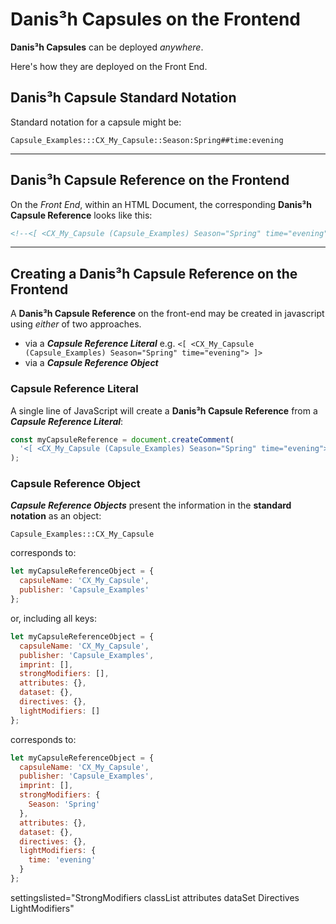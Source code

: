 # Danis³h Capsules on the Frontend
**Danis³h Capsules** can be deployed *anywhere*.

Here's how they are deployed on the Front End.

## Danis³h Capsule Standard Notation
Standard notation for a capsule might be:

    Capsule_Examples:::CX_My_Capsule::Season:Spring##time:evening
    
_____

## Danis³h Capsule Reference on the Frontend
On the *Front End*, within an HTML Document, the corresponding **Danis³h Capsule Reference** looks like this:

```html
<!--<[ <CX_My_Capsule (Capsule_Examples) Season="Spring" time="evening"> ]>-->
```
______

## Creating a Danis³h Capsule Reference on the Frontend
A **Danis³h Capsule Reference** on the front-end may be created in javascript using *either* of two approaches.

 - via a ***Capsule Reference Literal*** e.g. `<[ <CX_My_Capsule (Capsule_Examples) Season="Spring" time="evening"> ]>`
 - via a ***Capsule Reference Object***

### Capsule Reference Literal

A single line of JavaScript will create a **Danis³h Capsule Reference** from a ***Capsule Reference Literal***:

```js
const myCapsuleReference = document.createComment(
  '<[ <CX_My_Capsule (Capsule_Examples) Season="Spring" time="evening"> ]>'
);
```

### Capsule Reference Object

***Capsule Reference Objects*** present the information in the **standard notation** as an object:

    Capsule_Examples:::CX_My_Capsule

corresponds to:

```js
let myCapsuleReferenceObject = {
  capsuleName: 'CX_My_Capsule',
  publisher: 'Capsule_Examples'
};
```
or, including all keys:

```js
let myCapsuleReferenceObject = {
  capsuleName: 'CX_My_Capsule',
  publisher: 'Capsule_Examples',
  imprint: [],
  strongModifiers: [],
  attributes: {},
  dataset: {},
  directives: {},
  lightModifiers: []
};
```

corresponds to:

```js
let myCapsuleReferenceObject = {
  capsuleName: 'CX_My_Capsule',
  publisher: 'Capsule_Examples',
  imprint: [],
  strongModifiers: {
    Season: 'Spring'
  },
  attributes: {},
  dataset: {},
  directives: {},
  lightModifiers: {
    time: 'evening'
  }
};
```

settingslisted="StrongModifiers classList attributes dataSet Directives LightModifiers"
